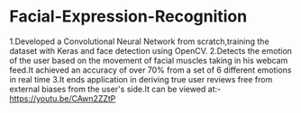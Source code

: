 # Facial-Expression-Recognition
1.Developed a Convolutional Neural Network from scratch,training the dataset with Keras and face
detection using OpenCV.
2.Detects the emotion of the user based on the movement of facial muscles taking in his webcam feed.It
achieved an accuracy of over 70% from a set of 6 different emotions in real time
3.It ends application in deriving true user reviews free from external biases from the user's side.It can be
viewed at:-https://youtu.be/CAwn2ZZtP
